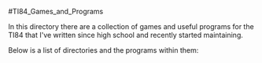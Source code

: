 #TI84_Games_and_Programs

In this directory there are a collection of games and useful programs for the TI84 that I've written since high school and recently started maintaining.

Below is a list of directories and the programs within them:

